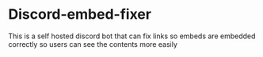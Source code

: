 # Discord-embed-fixer
This is a self hosted discord bot that can fix links so embeds are embedded correctly so users can see the contents more easily
